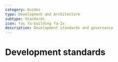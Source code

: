 ```yaml
---
category: Guides
type: Development and Architecture
subtype: Standards
icon: fas fa-building fa-2x
description: Development standards and governance
---
```


# Development standards